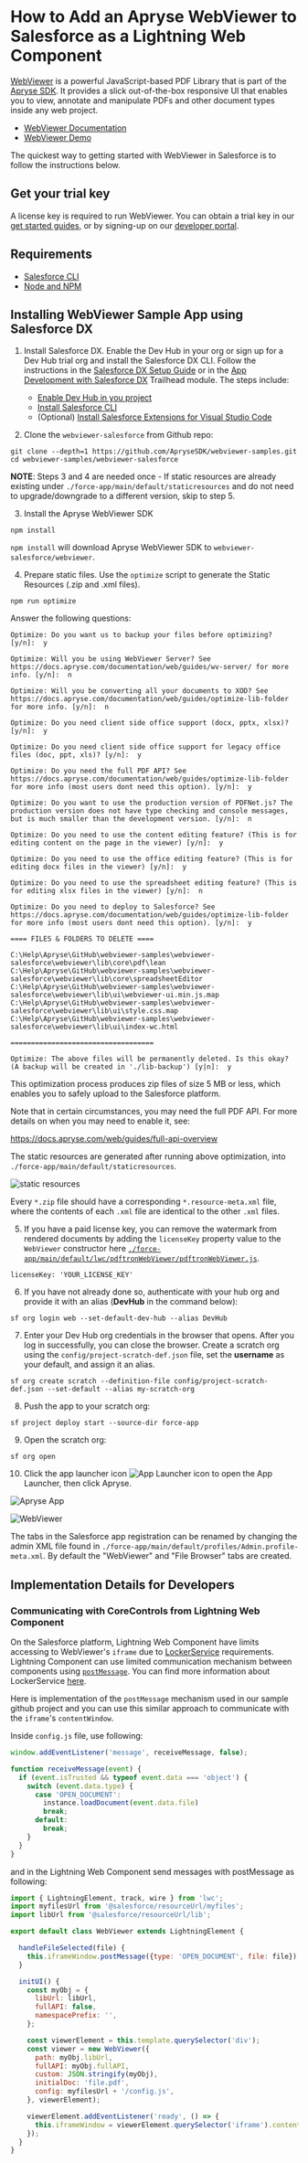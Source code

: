 # How to Add an Apryse WebViewer to Salesforce as a Lightning Web Component

[WebViewer](https://docs.apryse.com/web/guides/get-started) is a powerful JavaScript-based PDF Library that is part of the [Apryse SDK](https://apryse.com/). It provides a slick out-of-the-box responsive UI that enables you to view, annotate and manipulate PDFs and other document types inside any web project.

- [WebViewer Documentation](https://docs.apryse.com/web/guides/get-started)
- [WebViewer Demo](https://showcase.apryse.com/)

The quickest way to getting started with WebViewer in Salesforce is to follow the instructions below.

## Get your trial key

A license key is required to run WebViewer. You can obtain a trial key in our [get started guides](https://docs.apryse.com/web/guides/get-started), or by signing-up on our [developer portal](https://dev.apryse.com/).

## Requirements

* [Salesforce CLI](https://trailhead.salesforce.com/en/content/learn/modules/sfdx_app_dev/sfdx_app_dev_setup_dx#Tdxn4tBK-heading6)
* [Node and NPM](https://nodejs.org/en/)

## Installing WebViewer Sample App using Salesforce DX

1. Install Salesforce DX. Enable the Dev Hub in your org or sign up for a Dev Hub trial org and install the Salesforce DX CLI. Follow the instructions in the [Salesforce DX Setup Guide](https://developer.salesforce.com/docs/atlas.en-us.sfdx_setup.meta/sfdx_setup/sfdx_setup_intro.htm?search_text=trial%20hub%20org) or in the [App Development with Salesforce DX](https://trailhead.salesforce.com/modules/sfdx_app_dev) Trailhead module. The steps include:
   * [Enable Dev Hub in you project](https://developer.salesforce.com/docs/atlas.en-us.sfdx_setup.meta/sfdx_setup/sfdx_setup_enable_devhub.htm)
   * [Install Salesforce CLI](https://trailhead.salesforce.com/en/content/learn/modules/sfdx_app_dev/sfdx_app_dev_setup_dx#Tdxn4tBK-heading6)
   * (Optional) [Install Salesforce Extensions for Visual Studio Code](https://marketplace.visualstudio.com/items?itemName=salesforce.salesforcedx-vscode)

2. Clone the `webviewer-salesforce` from Github repo:
```
git clone --depth=1 https://github.com/ApryseSDK/webviewer-samples.git
cd webviewer-samples/webviewer-salesforce
```

**NOTE**: Steps 3 and 4 are needed once - If static resources are already existing under `./force-app/main/default/staticresources` and do not need to upgrade/downgrade to a different version, skip to step 5.

3. Install the Apryse WebViewer SDK
```
npm install
```

`npm install` will download Apryse WebViewer SDK to `webviewer-salesforce/webviewer`.

4. Prepare static files. Use the `optimize` script to generate the Static Resources (.zip and .xml files).
```
npm run optimize
```

Answer the following questions:

```
Optimize: Do you want us to backup your files before optimizing? [y/n]:  y
                                                                                                                                                                                                                   
Optimize: Will you be using WebViewer Server? See https://docs.apryse.com/documentation/web/guides/wv-server/ for more info. [y/n]:  n

Optimize: Will you be converting all your documents to XOD? See https://docs.apryse.com/documentation/web/guides/optimize-lib-folder for more info. [y/n]:  n
                                                                                                                                                                                                                   
Optimize: Do you need client side office support (docx, pptx, xlsx)? [y/n]:  y
                                                                                                                                                                                                                   
Optimize: Do you need client side office support for legacy office files (doc, ppt, xls)? [y/n]:  y
                                                                                                                                                                                                                   
Optimize: Do you need the full PDF API? See https://docs.apryse.com/documentation/web/guides/optimize-lib-folder for more info (most users dont need this option). [y/n]:  y
                                                                                                                                                                                                                   
Optimize: Do you want to use the production version of PDFNet.js? The production version does not have type checking and console messages, but is much smaller than the development version. [y/n]:  n
                                                                                                                                                                                                                   
Optimize: Do you need to use the content editing feature? (This is for editing content on the page in the viewer) [y/n]:  y

Optimize: Do you need to use the office editing feature? (This is for editing docx files in the viewer) [y/n]:  y
                                                                                                                                                                                                                   
Optimize: Do you need to use the spreadsheet editing feature? (This is for editing xlsx files in the viewer) [y/n]:  n
                                                                                                                                                                                                                   
Optimize: Do you need to deploy to Salesforce? See https://docs.apryse.com/documentation/web/guides/optimize-lib-folder for more info (most users dont need this option). [y/n]:  y

==== FILES & FOLDERS TO DELETE ====

C:\Help\Apryse\GitHub\webviewer-samples\webviewer-salesforce\webviewer\lib\core\pdf\lean
C:\Help\Apryse\GitHub\webviewer-samples\webviewer-salesforce\webviewer\lib\core\spreadsheetEditor
C:\Help\Apryse\GitHub\webviewer-samples\webviewer-salesforce\webviewer\lib\ui\webviewer-ui.min.js.map
C:\Help\Apryse\GitHub\webviewer-samples\webviewer-salesforce\webviewer\lib\ui\style.css.map
C:\Help\Apryse\GitHub\webviewer-samples\webviewer-salesforce\webviewer\lib\ui\index-wc.html

===================================
                                                                                                                                                                                                                   
Optimize: The above files will be permanently deleted. Is this okay? (A backup will be created in './lib-backup') [y|n]:  y
```

This optimization process produces zip files of size 5 MB or less, which enables you to safely upload to the Salesforce platform.

Note that in certain circumstances, you may need the full PDF API. For more details on when you may need to enable it, see:

https://docs.apryse.com/web/guides/full-api-overview

The static resources are generated after running above optimization, into `./force-app/main/default/staticresources`.

![static resources](misc/static-resources.png "Static Resources")

Every `*.zip` file should have a corresponding `*.resource-meta.xml` file, where the contents of each `.xml` file are identical to the other `.xml` files.

5. If you have a paid license key, you can remove the watermark from rendered
documents by adding the `licenseKey` property value to the `WebViewer` constructor here
[`./force-app/main/default/lwc/pdftronWebViewer/pdftronWebViewer.js`](./force-app/main/default/lwc/pdftronWebViewer/pdftronWebViewer.js#L63).

```
licenseKey: 'YOUR_LICENSE_KEY'
```

6. If you have not already done so, authenticate with your hub org and provide it with an alias (**DevHub** in the command below):
```
sf org login web --set-default-dev-hub --alias DevHub
```

7. Enter your Dev Hub org credentials in the browser that opens. After you log in successfully, you can close the browser. Create a scratch org using the `config/project-scratch-def.json` file, set the **username** as your default, and assign it an alias.
```
sf org create scratch --definition-file config/project-scratch-def.json --set-default --alias my-scratch-org
```

8. Push the app to your scratch org:
```
sf project deploy start --source-dir force-app
```

9. Open the scratch org:
```
sf org open
```

10. Click the app launcher icon ![App Launcher icon](misc/app_launcher.png "App Launcher") to open the App Launcher, then click Apryse.

![Apryse App](misc/Apryse-app.png "Apryse App")

![WebViewer](misc/webviewer.png "WebViewer")

The tabs in the Salesforce app registration can be renamed by changing the admin XML file found in `./force-app/main/default/profiles/Admin.profile-meta.xml`. By default the "WebViewer" and "File Browser" tabs are created.

## Implementation Details for Developers

### Communicating with CoreControls from Lightning Web Component
On the Salesforce platform, Lightning Web Component have limits accessing to WebViewer's `iframe` due to [LockerService](https://developer.salesforce.com/blogs/developer-relations/2017/02/lockerservice-lightning-container-third-party-libraries-lightning-components.html) requirements. Lightning Component can use limited communication mechanism between components using [`postMessage`](https://developer.mozilla.org/en-US/docs/Web/API/Window/postMessage). You can find more information about LockerService [here](https://developer.salesforce.com/blogs/developer-relations/2017/02/lockerservice-lightning-container-third-party-libraries-lightning-components.html).

Here is implementation of the `postMessage` mechanism used in our sample github project and you can use this similar approach to communicate with the `iframe`'s `contentWindow`.

Inside `config.js` file, use following:
```js
window.addEventListener('message', receiveMessage, false);

function receiveMessage(event) {
  if (event.isTrusted && typeof event.data === 'object') {
    switch (event.data.type) {
      case 'OPEN_DOCUMENT':
        instance.loadDocument(event.data.file)
        break;
      default:
        break;
    }
  }
}
```
and in the Lightning Web Component send messages with postMessage as following:

```js
import { LightningElement, track, wire } from 'lwc';
import myfilesUrl from '@salesforce/resourceUrl/myfiles';
import libUrl from '@salesforce/resourceUrl/lib';

export default class WebViewer extends LightningElement {

  handleFileSelected(file) {
    this.iframeWindow.postMessage({type: 'OPEN_DOCUMENT', file: file})
  }

  initUI() {
    const myObj = {
      libUrl: libUrl,
      fullAPI: false,
      namespacePrefix: '',
    };

    const viewerElement = this.template.querySelector('div');
    const viewer = new WebViewer({
      path: myObj.libUrl,
      fullAPI: myObj.fullAPI,
      custom: JSON.stringify(myObj),
      initialDoc: 'file.pdf',
      config: myfilesUrl + '/config.js',
    }, viewerElement);

    viewerElement.addEventListener('ready', () => {
      this.iframeWindow = viewerElement.querySelector('iframe').contentWindow
    });
  }
}
```
